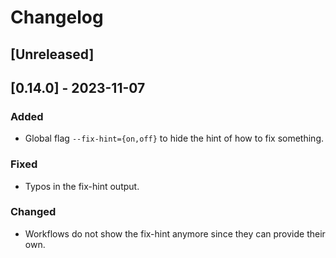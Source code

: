 # Changelog

## [Unreleased]

## [0.14.0] - 2023-11-07

### Added

- Global flag `--fix-hint={on,off}` to hide the hint of how to fix something.

### Fixed

- Typos in the fix-hint output.

### Changed

- Workflows do not show the fix-hint anymore since they can provide their own.
